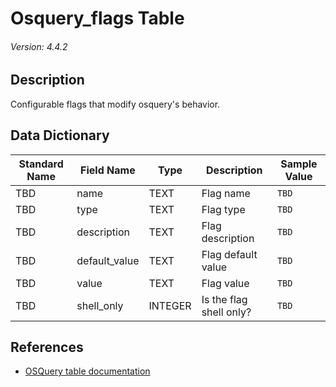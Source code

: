 # Osquery_flags Table
###### Version: 4.4.2

## Description
Configurable flags that modify osquery's behavior.

## Data Dictionary
|Standard Name|Field Name|Type|Description|Sample Value|
|---|---|---|---|---|
|TBD|name|TEXT|Flag name|`TBD`|
|TBD|type|TEXT|Flag type|`TBD`|
|TBD|description|TEXT|Flag description|`TBD`|
|TBD|default_value|TEXT|Flag default value|`TBD`|
|TBD|value|TEXT|Flag value|`TBD`|
|TBD|shell_only|INTEGER|Is the flag shell only?|`TBD`|

## References
* [OSQuery table documentation](https://osquery.io/schema/current#osquery_flags)
